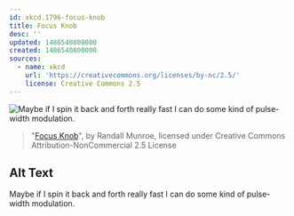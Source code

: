 ```yaml
---
id: xkcd.1796-focus-knob
title: Focus Knob
desc: ''
updated: 1486540800000
created: 1486540800000
sources:
  - name: xkcd
    url: 'https://creativecommons.org/licenses/by-nc/2.5/'
    license: Creative Commons 2.5
---
```

![Maybe if I spin it back and forth really fast I can do some kind of pulse-width modulation.](https://imgs.xkcd.com/comics/focus_knob.png)
> "[Focus Knob](https://xkcd.com/1796/)", by Randall Munroe, licensed under Creative Commons Attribution-NonCommercial 2.5 License

## Alt Text
Maybe if I spin it back and forth really fast I can do some kind of pulse-width modulation.
